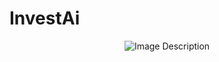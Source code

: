 # InvestAi
<p align="center">
<img align="center" src="https://github.com/JP-GECT/InvestAi/assets/100013491/d78ea86e-7950-43a4-b13c-5ded97bab637" alt="Image Description" width="YOUR_WIDTH" height="YOUR_HEIGHT">
</p>

